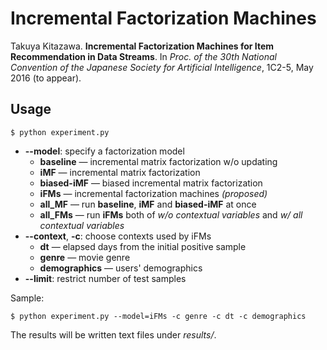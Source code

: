 Incremental Factorization Machines
===

Takuya Kitazawa. **Incremental Factorization Machines for Item Recommendation in Data Streams**. In *Proc. of the 30th National Convention of the Japanese Society for Artificial Intelligence*, 1C2-5, May 2016 (to appear).

## Usage

	$ python experiment.py
	
- **--model**: specify a factorization model
	- **baseline** &mdash; incremental matrix factorization w/o updating
	- **iMF** &mdash; incremental matrix factorization
	- **biased-iMF** &mdash; biased incremental matrix factorization
	- **iFMs** &mdash; incremental factorization machines *(proposed)*
	- **all_MF** &mdash; run **baseline**, **iMF** and **biased-iMF** at once
	- **all_FMs** &mdash; run **iFMs** both of *w/o contextual variables* and *w/ all contextual variables*
- **--context**, **-c**: choose contexts used by iFMs
	- **dt** &mdash; elapsed days from the initial positive sample
	- **genre** &mdash; movie genre
	- **demographics** &mdash; users' demographics
- **--limit**: restrict number of test samples

Sample:

	$ python experiment.py --model=iFMs -c genre -c dt -c demographics

The results will be written text files under *results/*.